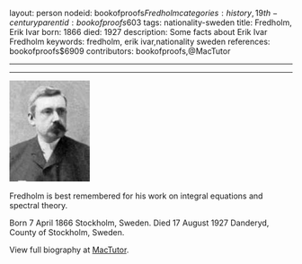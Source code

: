 layout: person
nodeid: bookofproofs$Fredholm
categories: history,19th-century
parentid: bookofproofs$603
tags: nationality-sweden
title: Fredholm, Erik Ivar
born: 1866
died: 1927
description: Some facts about Erik Ivar Fredholm
keywords: fredholm, erik ivar,nationality sweden
references: bookofproofs$6909
contributors: bookofproofs,@MacTutor

---


---

![Fredholm.jpg](https://github.com/bookofproofs/bookofproofs.github.io/blob/main/_sources/_assets/images/portraits/Fredholm.jpg?raw=true)

Fredholm is best remembered for his work on integral equations and spectral theory.

Born 7 April 1866 Stockholm, Sweden. Died 17 August 1927 Danderyd, County of Stockholm, Sweden.


View full biography at [MacTutor](https://mathshistory.st-andrews.ac.uk/Biographies/Fredholm/).